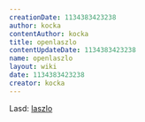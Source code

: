 ```yaml
---
creationDate: 1134383423238 
author: kocka 
contentAuthor: kocka 
title: openlaszlo 
contentUpdateDate: 1134383423238 
name: openlaszlo 
layout: wiki 
date: 1134383423238 
creator: kocka 
---
```

Lasd: [laszlo](Laszlo.html)
